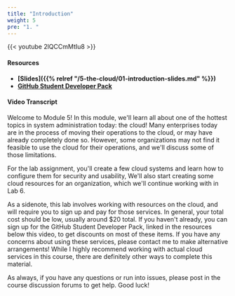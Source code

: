 ```yaml
---
title: "Introduction"
weight: 5
pre: "1. "
---
```


{{< youtube 2lQCCmMtIu8 >}}

#### Resources

* **[Slides]({{% relref "/5-the-cloud/01-introduction-slides.md"  %}})**
* **[GitHub Student Developer Pack](https://education.github.com/pack)**

#### Video Transcript

Welcome to Module 5! In this module, we'll learn all about one of the hottest topics in system administration today: the cloud! Many enterprises today are in the process of moving their operations to the cloud, or may have already completely done so. However, some organizations may not find it feasible to use the cloud for their operations, and we'll discuss some of those limitations.

For the lab assignment, you'll create a few cloud systems and learn how to configure them for security and usability, We'll also start creating some cloud resources for an organization, which we'll continue working with in Lab 6.

As a sidenote, this lab involves working with resources on the cloud, and will require you to sign up and pay for those services. In general, your total cost should be low, usually around $20 total. If you haven't already, you can sign up for the GitHub Student Developer Pack, linked in the resources below this video, to get discounts on most of these items. If you have any concerns about using these services, please contact me to make alternative arrangements! While I highly recommend working with actual cloud services in this course, there are definitely other ways to complete this material.

As always, if you have any questions or run into issues, please post in the course discussion forums to get help. Good luck!
